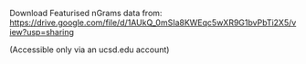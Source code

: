 Download Featurised nGrams data from: https://drive.google.com/file/d/1AUkQ_0mSIa8KWEqc5wXR9G1bvPbTi2X5/view?usp=sharing 

(Accessible only via an ucsd.edu account)